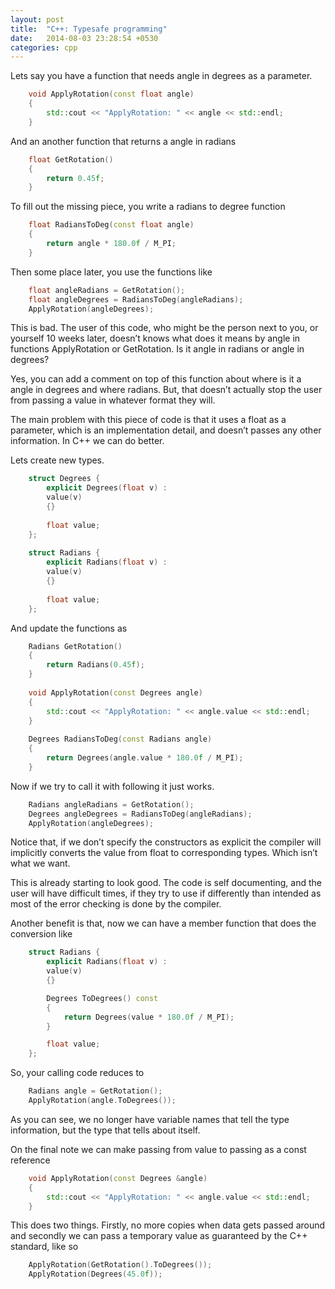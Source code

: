 ```yaml
---
layout: post
title:  "C++: Typesafe programming"
date:   2014-08-03 23:28:54 +0530
categories: cpp
---
```


Lets say you have a function that needs angle in degrees as a parameter.

``` cpp
    void ApplyRotation(const float angle)
    {
        std::cout << "ApplyRotation: " << angle << std::endl;
    }
```
And an another function that returns a angle in radians
``` cpp
    float GetRotation()
    {
        return 0.45f;
    }
```

To fill out the missing piece, you write a radians to degree function

``` cpp
    float RadiansToDeg(const float angle)
    {
        return angle * 180.0f / M_PI;
    }
```

Then some place later, you use the functions like
``` cpp
    float angleRadians = GetRotation();
    float angleDegrees = RadiansToDeg(angleRadians);
    ApplyRotation(angleDegrees);
```

This is bad. The user of this code, who might be the person next to you, or yourself
10 weeks later, doesn’t knows what does it means by angle in functions ApplyRotation or GetRotation.
Is it angle in radians or angle in degrees?

Yes, you can add a comment on top of this function about where is it a angle in degrees and
where radians. But, that doesn’t actually stop the user from passing a value in whatever format
they will.

The main problem with this piece of code is that it uses a float as a parameter, which is
an implementation detail, and doesn’t passes any other information. In C++ we can do better.

Lets create new types.
``` cpp
    struct Degrees {
        explicit Degrees(float v) :
        value(v)
        {}
        
        float value;
    };
    
    struct Radians {
        explicit Radians(float v) :
        value(v)
        {}
        
        float value;
    };
```

And update the functions as
``` cpp
    Radians GetRotation()
    {
        return Radians(0.45f);
    }
    
    void ApplyRotation(const Degrees angle)
    {
        std::cout << "ApplyRotation: " << angle.value << std::endl;
    }
    
    Degrees RadiansToDeg(const Radians angle)
    {
        return Degrees(angle.value * 180.0f / M_PI);
    }
```

Now if we try to call it with following it just works.
``` cpp
    Radians angleRadians = GetRotation();
    Degrees angleDegrees = RadiansToDeg(angleRadians);
    ApplyRotation(angleDegrees);
```

Notice that, if we don’t specify the constructors as explicit the compiler will implicitly
converts the value from float to corresponding types. Which isn’t what we want.

This is already starting to look good. The code is self documenting, and the user will have
difficult times, if they try to use if differently than intended as most of the error checking
is done by the compiler.

Another benefit is that, now we can have a member function that does the conversion like
``` cpp
    struct Radians {
        explicit Radians(float v) :
        value(v)
        {}

        Degrees ToDegrees() const
        {
            return Degrees(value * 180.0f / M_PI);
        }

        float value;
    };
```

So, your calling code reduces to
``` c pp
    Radians angle = GetRotation();
    ApplyRotation(angle.ToDegrees());
```

As you can see, we no longer have variable names that tell the type information, but the
type that tells about itself.

On the final note we can make passing from value to passing as a const reference
``` cpp
    void ApplyRotation(const Degrees &angle)
    {
        std::cout << "ApplyRotation: " << angle.value << std::endl;
    }
```

This does two things. Firstly, no more copies when data gets passed around and secondly we
can pass a temporary value as guaranteed by the C++ standard, like so
``` cpp
    ApplyRotation(GetRotation().ToDegrees());
    ApplyRotation(Degrees(45.0f));
```

